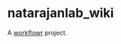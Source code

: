 # natarajanlab_wiki

A [workflowr][] project.

[workflowr]: https://github.com/jdblischak/workflowr
